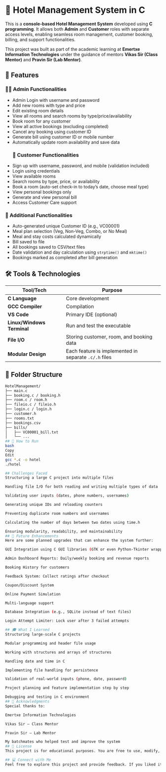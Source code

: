 # 🏨 Hotel Management System in C

This is a **console-based Hotel Management System** developed using **C programming**. It allows both **Admin** and **Customer** roles with separate access levels, enabling seamless room management, customer booking, billing, and support functionalities.

This project was built as part of the academic learning at **Emertxe Information Technologies** under the guidance of mentors **Vikas Sir (Class Mentor)** and **Pravin Sir (Lab Mentor)**.
## 🔧 Features

### 👨‍💼 Admin Functionalities
- Admin Login with username and password
- Add new rooms with type and price
- Edit existing room details
- View all rooms and search rooms by type/price/availability
- Book room for any customer
- View all active bookings (excluding completed)
- Cancel any booking using customer ID
- Generate bill using customer ID or mobile number
- Automatically update room availability and save data
  ### 👤 Customer Functionalities
- Sign up with username, password, and mobile (validation included)
- Login using credentials
- View available rooms
- Search rooms by type, price, or availability
- Book a room (auto-set check-in to today’s date, choose meal type)
- View personal bookings only
- Generate and view personal bill
- Access Customer Care support
### 📑 Additional Functionalities
- Auto-generated unique Customer ID (e.g., VC00001)
- Meal plan selection (Veg, Non-Veg, Combo, or No Meal)
- Meal and stay costs calculated dynamically
- Bill saved to file
- All bookings saved to CSV/text files
- Date validation and day calculation using `strptime()` and `mktime()`
- Bookings marked as completed after bill generation
## 🛠️ Tools & Technologies

| Tool/Tech        | Purpose                            |
|------------------|-------------------------------------|
| **C Language**   | Core development                    |
| **GCC Compiler** | Compilation                         |
| **VS Code**      | Primary IDE (optional)              |
| **Linux/Windows Terminal** | Run and test the executable     |
| **File I/O**     | Storing customer, room, and booking data |
| **Modular Design** | Each feature is implemented in separate `.c/.h` files |
## 📁 Folder Structure

```bash
HotelManagement/
├── main.c
├── booking.c / booking.h
├── room.c / room.h
├── fileio.c / fileio.h
├── login.c / login.h
├── customer.h
├── rooms.txt
├── bookings.csv
├── bills/
│   ├── VC00001_bill.txt
│   └── ...
## 🚀 How to Run
bash
Copy
Edit
gcc *.c -o hotel
./hotel

## Challenges Faced
Structuring a large C project into multiple files

Handling file I/O for both reading and writing multiple types of data

Validating user inputs (dates, phone numbers, usernames)

Generating unique IDs and reloading counters

Preventing duplicate room numbers and usernames

Calculating the number of days between two dates using time.h

Ensuring modularity, readability, and maintainability
## 🌟 Future Enhancements
Here are some planned upgrades that can enhance the system further:

GUI Integration using C GUI libraries (GTK or even Python-Tkinter wrapper)

Admin Dashboard Reports: Daily/weekly booking and revenue reports

Booking History for customers

Feedback System: Collect ratings after checkout

Coupon/Discount System

Online Payment Simulation

Multi-language support

Database Integration (e.g., SQLite instead of text files)

Login Attempt Limiter: Lock user after 3 failed attempts

## 🎓 What I Learned
Structuring large-scale C projects

Modular programming and header file usage

Working with structures and arrays of structures

Handling date and time in C

Implementing file handling for persistence

Validation of real-world inputs (phone, date, password)

Project planning and feature implementation step by step

Debugging and testing in C environment
## 🙏 Acknowledgments
Special thanks to:

Emertxe Information Technologies

Vikas Sir – Class Mentor

Pravin Sir – Lab Mentor

My batchmates who helped test and improve the system
## 📄 License
This project is for educational purposes. You are free to use, modify, and share it with proper attribution.

## 💻 Connect with Me
Feel free to explore this project and provide feedback. If you liked it or want to collaborate, let's connect on LinkedIn.
